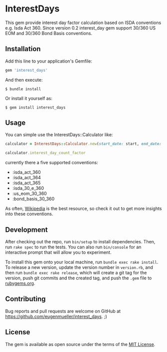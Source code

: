 # InterestDays

This gem provide interest day factor calculation based on ISDA conventions e.g. Isda Act 360.
Since version 0.2 interest_day gem support 30/360 US EOM and 30/360 Bond Basis conventions.

## Installation

Add this line to your application's Gemfile:

```ruby
gem 'interest_days'
```

And then execute:

    $ bundle install

Or install it yourself as:

    $ gem install interest_days

## Usage

You can simple use the InterestDays::Calculator like:

```ruby
calculator = InterestDays::Calculator.new(start_date: start, end_date: end, strategy: :isda_act_360)

calculator.interest_day_count_factor
```

currently there a five supported conventions:
- :isda_act_360
- :isda_act_364
- :isda_act_365
- :isda_30_e_360
- :us_eom_30_360
- :bond_basis_30_360

As often, [Wikipedia](https://en.wikipedia.org/wiki/Day_count_convention) is the best resource, so check it out to get more insights into these conventions.

## Development

After checking out the repo, run `bin/setup` to install dependencies. Then, run `rake spec` to run the tests. You can also run `bin/console` for an interactive prompt that will allow you to experiment.

To install this gem onto your local machine, run `bundle exec rake install`. To release a new version, update the version number in `version.rb`, and then run `bundle exec rake release`, which will create a git tag for the version, push git commits and the created tag, and push the `.gem` file to [rubygems.org](https://rubygems.org).

## Contributing

Bug reports and pull requests are welcome on GitHub at https://github.com/eugenmueller/interest_days. ;)

## License

The gem is available as open source under the terms of the [MIT License](https://opensource.org/licenses/MIT).
